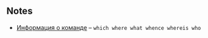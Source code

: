 ## Notes

- [Информация о команде](https://effective-shell.com/part-2-core-skills/understanding-commands) – `which where what whence whereis who`

